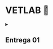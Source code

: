 <h1><b>VETLAB 🐶</b></h1>

<details><summary><h2><b>Entrega 01</b></h2></summary> 

Telas importantes:
<img width="1615" height="693" alt="image" src="https://github.com/user-attachments/assets/c27a9be5-6780-4c7a-a8f5-9c5431e35e00" />
<img width="1561" height="413" alt="image" src="https://github.com/user-attachments/assets/3dcf08af-42d2-432a-88c5-ec78a346afe5" />
<img width="1596" height="706" alt="image" src="https://github.com/user-attachments/assets/d68b6d0d-b919-480b-88e9-54a17a88ae07" />

Links importantes:

[**Figma**](https://www.figma.com/design/Z7vgjyxh6KX3w8wGwW9OBX/Untitled?node-id=0-1&m=dev&t=w8JcMUNf87TNghrp-1)  

[**Histórias**](https://docs.google.com/document/d/1iX8sOVrvuNe5e-3l2RcnAq2qmmCpz37GCDBJvqEitz4/edit?usp=sharing)  

[**Jira**](https://cesar-team-p4240efs.atlassian.net/jira/software/projects/VL/boards/2/backlog)  

[**Apresentação do protótipo**](https://www.youtube.com/watch?v=ZgMttZb-H08)  
</details>
